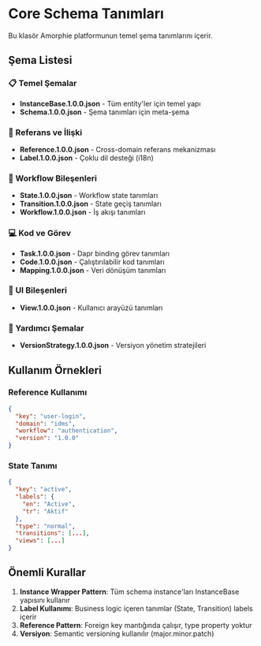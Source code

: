 # Core Schema Tanımları

Bu klasör Amorphie platformunun temel şema tanımlarını içerir.

## Şema Listesi

### 📋 Temel Şemalar

- **InstanceBase.1.0.0.json** - Tüm entity'ler için temel yapı
- **Schema.1.0.0.json** - Şema tanımları için meta-şema

### 🔗 Referans ve İlişki

- **Reference.1.0.0.json** - Cross-domain referans mekanizması
- **Label.1.0.0.json** - Çoklu dil desteği (i18n)

### 🔄 Workflow Bileşenleri

- **State.1.0.0.json** - Workflow state tanımları
- **Transition.1.0.0.json** - State geçiş tanımları
- **Workflow.1.0.0.json** - İş akışı tanımları

### 💻 Kod ve Görev

- **Task.1.0.0.json** - Dapr binding görev tanımları
- **Code.1.0.0.json** - Çalıştırılabilir kod tanımları
- **Mapping.1.0.0.json** - Veri dönüşüm tanımları

### 🎨 UI Bileşenleri

- **View.1.0.0.json** - Kullanıcı arayüzü tanımları

### 🔧 Yardımcı Şemalar

- **VersionStrategy.1.0.0.json** - Versiyon yönetim stratejileri

## Kullanım Örnekleri

### Reference Kullanımı

```json
{
  "key": "user-login",
  "domain": "idms",
  "workflow": "authentication",
  "version": "1.0.0"
}
```

### State Tanımı

```json
{
  "key": "active",
  "labels": {
    "en": "Active",
    "tr": "Aktif"
  },
  "type": "normal",
  "transitions": [...],
  "views": [...]
}
```

## Önemli Kurallar

1. **Instance Wrapper Pattern**: Tüm schema instance'ları InstanceBase yapısını kullanır
2. **Label Kullanımı**: Business logic içeren tanımlar (State, Transition) labels içerir
3. **Reference Pattern**: Foreign key mantığında çalışır, type property yoktur
4. **Versiyon**: Semantic versioning kullanılır (major.minor.patch)
